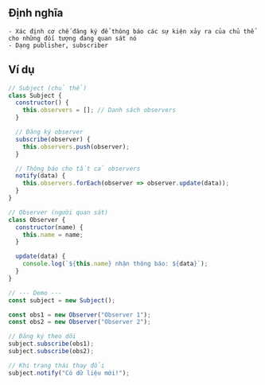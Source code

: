## Định nghĩa
    - Xác định cơ chế đăng ký để thông báo các sự kiện xảy ra của chủ thể cho những đối tượng đang quan sát nó
    - Dạng publisher, subscriber
## Ví dụ

```js
// Subject (chủ thể)
class Subject {
  constructor() {
    this.observers = []; // Danh sách observers
  }

  // Đăng ký observer
  subscribe(observer) {
    this.observers.push(observer);
  }

  // Thông báo cho tất cả observers
  notify(data) {
    this.observers.forEach(observer => observer.update(data));
  }
}

// Observer (người quan sát)
class Observer {
  constructor(name) {
    this.name = name;
  }

  update(data) {
    console.log(`${this.name} nhận thông báo: ${data}`);
  }
}

// --- Demo ---
const subject = new Subject();

const obs1 = new Observer("Observer 1");
const obs2 = new Observer("Observer 2");

// Đăng ký theo dõi
subject.subscribe(obs1);
subject.subscribe(obs2);

// Khi trạng thái thay đổi
subject.notify("Có dữ liệu mới!");

